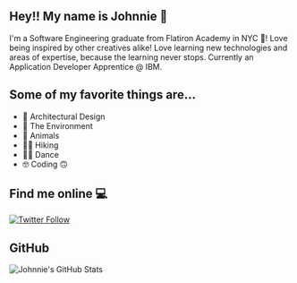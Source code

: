 ## Hey!! My name is Johnnie 🤗

I'm a Software Engineering graduate from Flatiron Academy in NYC 🌇!
Love being inspired by other creatives alike! Love learning new technologies and areas of expertise, because the learning never stops.
Currently an Application Developer Apprentice @ IBM.

## Some of my favorite things are...
- 🕌 Architectural Design
- 🌳 The Environment
- 🐢 Animals
- 🧗🏻 Hiking
- 🕺🏻 Dance
- 🤓 Coding 🙃

## Find me online 💻
[![Twitter Follow](https://img.shields.io/twitter/follow/johnnie71?label=Follow%20Me&logoColor=orange&style=social)](https://twitter.com/intent/user?screen_name=Johnnieg71)

## GitHub
![Johnnie's GitHub Stats](https://github-readme-stats-d1ikix53f.vercel.app/api?username=Johnnie71&count_private=true&show_icons=true&theme=blue-green)
